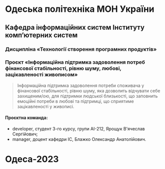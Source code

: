# Одеська політехніка МОН України
## Кафедра інформаційних систем Інституту комп’ютерних систем
### Дисципліна «Технології створення програмних продуктів»
### Проєкт «Інформаційна підтримка задоволення потреб фінансової стабільності, рівню шуму, любові, зацікавленості живописом»
> Інформаційна підтримка задоволення потреби споживача у фінансової стабільності, рівню шуму, яка дозволить відчувати себе захищеним/ою, для підтримки людської близькості, що заповнить емоційні потреби в любові та підтримці, що сприятиме зацікавленості у живописі.
#### Проєктна команда:
- developer, студент 3-го курсу, групи AI-212, Ярощук В'ячеслав Сергійович;
- manager, доцент кафедри ІС, Блажко Олександр Анатолійович.
# Одеса-2023
